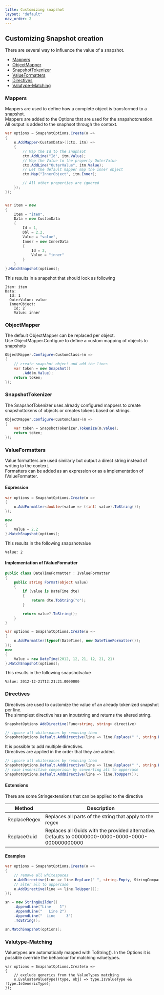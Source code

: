 ```yaml
---
title: Customizing snapshot
layout: "default"
nav_order: 2
---
```

## Customizing Snapshot creation
There are several way to influence the value of a snapshot.
- [Mappers](#Mappers)
- [ObjectMapper](#ObjectMapper)
- [SnapshotTokenizer](#SnapshotTokenizer)
- [ValueFormatters](#ValueFormatters)
- [Directives](#Directives)
- [Valutype-Matching](#Valutype-Matching)
  
### Mappers
Mappers are used to define how a complete object is transformed to a snapshot.  
Mappers are added to the Options that are used for the snapshotcreation.  
All output is added to the snaphsot through the context.

```csharp
var options = SnapshotOptions.Create(o =>
{
    o.AddMapper<CustomData>((ctx, itm) =>
    {
        // Map the Id to the snaphsot
        ctx.AddLine("Id", itm.Value);
        // Map the Value to the property OuterValue
        ctx.AddLine("OuterValue", itm.Value);
        // Let the default mapper map the inner object
        ctx.Map("InnerObject", itm.Inner);

        // All other properties are ignored
    });
});


var item = new
{
    Item = "item",
    Data = new CustomData
    {
        Id = 1,
        Dbl = 2.2,
        Value = "value",
        Inner = new InnerData
        {
            Id = 2,
            Value = "inner"
        }
    }
}.MatchSnapshot(options);
```

This results in a snapshot that should look as following
```
Item: item
Data: 
  Id: 1
  OuterValue: value
  InnerObject:
    Id: 2
    Value: inner
```

### ObjectMapper
The default ObjectMapper can be replaced per object.  
Use ObjectMapper.Configure to define a custom mapping of objects to snapshots
```csharp
ObjectMapper.Configure<CustomClass>(m =>
{
    // create snapshot object and add the lines
    var token = new Snapshot()
        .Add(m.Value);
    return token;
});
```

### SnapshotTokenizer
The SnapshotTokenizer uses already configured mappers to create snapshottokens of objects or creates tokens based on strings.
```csharp
ObjectMapper.Configure<CustomClass>(m =>
{
    var token = SnapshotTokenizer.Tokenize(m.Value);
    return token;
});
```

### ValueFormatters
Value formatters are used similarly but output a direct string instead of writing to the context.  
Formatters can be added as an expression or as a implementation of IValueFormatter.
#### Expression
```csharp
var options = SnapshotOptions.Create(o =>
{
    o.AddFormatter<double>(value => ((int) value).ToString());
});

new
{
    Value = 2.2
}.MatchSnapshot(options);
```
This results in the following snapshotvalue
```
Value: 2
```
#### Implementation of IValueFormatter
```csharp
public class DateTimeFormatter : IValueFormatter
{
    public string Format(object value)
    {
        if (value is DateTime dte)
        {
            return dte.ToString("o");
        }

        return value?.ToString();
    }
}
```
  
```csharp
var options = SnapshotOptions.Create(o =>
{
    o.AddFormatter(typeof(DateTime), new DateTimeFormatter());
});
new
{
    Value = new DateTime(2012, 12, 21, 12, 21, 21)
}.MatchSnapshot(options);
```
This results in the following snapshotvalue
```
Value: 2012-12-21T12:21:21.0000000
```

### Directives
Directives are used to customize the value of an already tokenized snapshot per line.  
The simmplest directive has an inputstring and returns the altered string.
```csharp
SnapshotOptions AddDirective(Func<string, string> directive)
```

```csharp
// ignore all whitespaces by removing them
SnapshotOptions.Default.AddDirective(line => line.Replace(" ", string.Empty, StringComparison.OrdinalIgnoreCase));
```

It is possible to add multiple directives.  
Directives are applied in the order that they are added.
```csharp
// ignore all whitespaces by removing them
SnapshotOptions.Default.AddDirective(line => line.Replace(" ", string.Empty, StringComparison.OrdinalIgnoreCase));
// case insensitive comparison by converting all to uppercase
SnapshotOptions.Default.AddDirective(line => line.ToUpper());
```

#### Extensions
There are some Stringextensions that can be applied to the directive

| Method | Description |
|----|----|
| ReplaceRegex | Replaces all parts of the string that apply to the regex |
| ReplaceGuid | Replaces all Guids with the provided alternative. Defaults to 00000000-0000-0000-0000-000000000000 |

#### Examples
```csharp
var options = SnapshotOptions.Create(o =>
{
    // remove all whitespaces
    o.AddDirective(line => line.Replace(" ", string.Empty, StringComparison.OrdinalIgnoreCase));
    // alter all to uppercase
    o.AddDirective(line => line.ToUpper());
});

sn = new StringBuilder()
    .AppendLine("Line    1")
    .AppendLine("   Line 2")
    .AppendLine("  Line     3")
    .ToString();

sn.MatchSnapshot(options);
```

### Valutype-Matching
Valuetypes are automatically mapped with ToString(). In the Options it is possible override the behaviour for matching valuetypes.
```charp
var options = SnapshotOptions.Create(o =>
{
    // exclude generics from the ValueTypes matching
    o.EvaluateValueType((type, obj) => type.IsValueType && !type.IsGenericType);
});
```